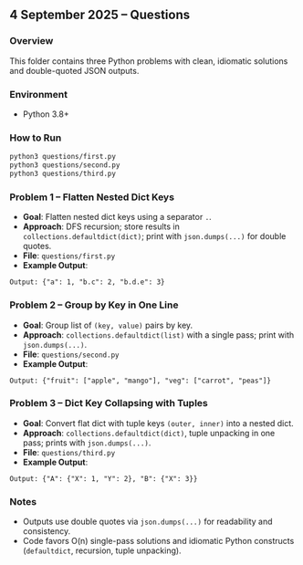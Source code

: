## 4 September 2025 – Questions

### Overview
This folder contains three Python problems with clean, idiomatic solutions and double-quoted JSON outputs.

### Environment
- Python 3.8+

### How to Run
```bash
python3 questions/first.py
python3 questions/second.py
python3 questions/third.py
```

### Problem 1 – Flatten Nested Dict Keys
- **Goal**: Flatten nested dict keys using a separator `.`.
- **Approach**: DFS recursion; store results in `collections.defaultdict(dict)`; print with `json.dumps(...)` for double quotes.
- **File**: `questions/first.py`
- **Example Output**:
```text
Output: {"a": 1, "b.c": 2, "b.d.e": 3}
```

### Problem 2 – Group by Key in One Line
- **Goal**: Group list of `(key, value)` pairs by key.
- **Approach**: `collections.defaultdict(list)` with a single pass; print with `json.dumps(...)`.
- **File**: `questions/second.py`
- **Example Output**:
```text
Output: {"fruit": ["apple", "mango"], "veg": ["carrot", "peas"]}
```

### Problem 3 – Dict Key Collapsing with Tuples
- **Goal**: Convert flat dict with tuple keys `(outer, inner)` into a nested dict.
- **Approach**: `collections.defaultdict(dict)`, tuple unpacking in one pass; prints with `json.dumps(...)`.
- **File**: `questions/third.py`
- **Example Output**:
```text
Output: {"A": {"X": 1, "Y": 2}, "B": {"X": 3}}
```

### Notes
- Outputs use double quotes via `json.dumps(...)` for readability and consistency.
- Code favors O(n) single-pass solutions and idiomatic Python constructs (`defaultdict`, recursion, tuple unpacking). 